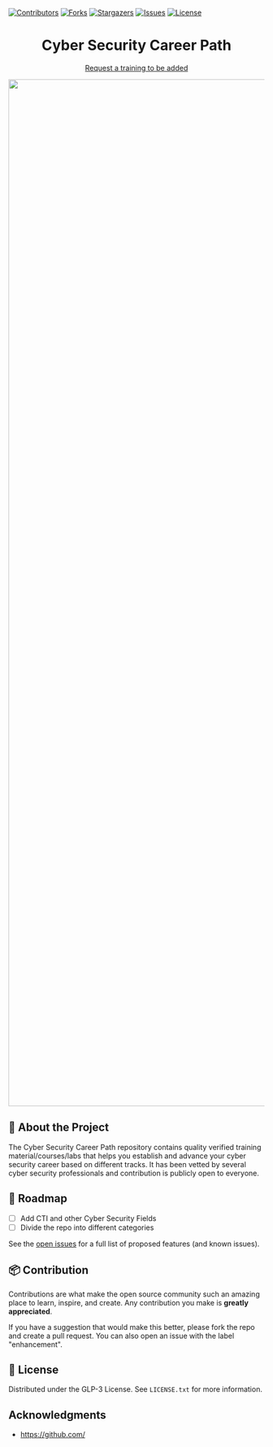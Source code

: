 
[![Contributors][contributors-shield]][contributors-url]
[![Forks][forks-shield]][forks-url]
[![Stargazers][stars-shield]][stars-url]
[![Issues][issues-shield]][issues-url]
[![License][license-shield]][license-url]




<div align="center">
<h1>Cyber Security Career Path</h1>
  <p>
    <a href="https://github.com/0xAnalyst/Cyber_Security_Career_Path/issues">Request a training to be added</a>
  </p>
  <img width="2020" alt="Cyber Security Career Path - V0.1" src="https://mazin.s3.amazonaws.com/public/fa8d0ef0-4828-464e-8a6c-ec0f9faf559e/Cyber Security Career Path.png">
</div>



## 🔎 About the Project

The Cyber Security Career Path repository contains quality verified training material/courses/labs that helps you establish and advance your cyber security career based on different tracks. It has been vetted by several cyber security professionals and contribution is publicly open to everyone.


## 🎯 Roadmap

- [ ] Add CTI and other Cyber Security Fields
- [ ] Divide the repo into different categories

See the [open issues](https://github.com/0xAnalyst/Cyber_Security_Career_Path/issues) for a full list of proposed features (and known issues).



## 📦 Contribution

Contributions are what make the open source community such an amazing place to learn, inspire, and create. Any contribution you make is **greatly appreciated**.

If you have a suggestion that would make this better, please fork the repo and create a pull request. You can also open an issue with the label "enhancement".

## 📄 License

Distributed under the GLP-3 License. See `LICENSE.txt` for more information.

<!-- ACKNOWLEDGMENTS -->
## Acknowledgments

* []() https://github.com/



<!-- MARKDOWN LINKS & IMAGES -->
<!-- https://www.markdownguide.org/basic-syntax/#reference-style-links -->
[contributors-shield]: https://img.shields.io/github/contributors/0xAnalyst/Cyber_Security_Career_Path.svg?style=for-the-badge
[contributors-url]: https://github.com/0xAnalyst/Cyber_Security_Career_Path/graphs/contributors
[forks-shield]: https://img.shields.io/github/forks/0xAnalyst/Cyber_Security_Career_Path.svg?style=for-the-badge
[forks-url]: https://github.com/0xAnalyst/Cyber_Security_Career_Path/forks
[stars-shield]: https://img.shields.io/github/stars/0xAnalyst/Cyber_Security_Career_Path.svg?style=for-the-badge
[stars-url]: https://github.com/0xAnalyst/Cyber_Security_Career_Path/stargazers
[issues-shield]: https://img.shields.io/github/issues/0xAnalyst/Cyber_Security_Career_Path.svg?style=for-the-badge
[issues-url]: https://github.com/0xAnalyst/Cyber_Security_Career_Path/issues
[license-shield]: https://img.shields.io/github/license/0xAnalyst/Cyber_Security_Career_Path.svg?style=for-the-badge
[license-url]: https://github.com/0xAnalyst/Cyber_Security_Career_Path/blob/master/LICENSE
[product-screenshot]: images/screenshot.png
[Next.js]: https://img.shields.io/badge/next.js-000000?style=for-the-badge&logo=nextdotjs&logoColor=white
[Next-url]: https://nextjs.org/
[React.js]: https://img.shields.io/badge/React-20232A?style=for-the-badge&logo=react&logoColor=61DAFB
[React-url]: https://reactjs.org/
[Vue.js]: https://img.shields.io/badge/Vue.js-35495E?style=for-the-badge&logo=vuedotjs&logoColor=4FC08D
[Vue-url]: https://vuejs.org/
[Angular.io]: https://img.shields.io/badge/Angular-DD0031?style=for-the-badge&logo=angular&logoColor=white
[Angular-url]: https://angular.io/
[Svelte.dev]: https://img.shields.io/badge/Svelte-4A4A55?style=for-the-badge&logo=svelte&logoColor=FF3E00
[Svelte-url]: https://svelte.dev/
[Laravel.com]: https://img.shields.io/badge/Laravel-FF2D20?style=for-the-badge&logo=laravel&logoColor=white
[Laravel-url]: https://laravel.com
[Bootstrap.com]: https://img.shields.io/badge/Bootstrap-563D7C?style=for-the-badge&logo=bootstrap&logoColor=white
[Bootstrap-url]: https://getbootstrap.com
[JQuery.com]: https://img.shields.io/badge/jQuery-0769AD?style=for-the-badge&logo=jquery&logoColor=white
[JQuery-url]: https://jquery.com


